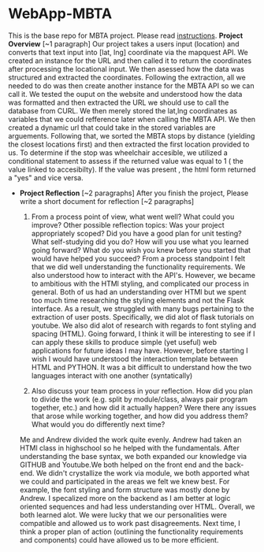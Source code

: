 # WebApp-MBTA
 This is the base repo for MBTA project. Please read [instructions](instructions.md). 
**Project Overview** [~1 paragraph]
Our project takes a users input (location) and converts that text input into [lat, lng] coordinate via the mapquest API. We created an instance for the URL and then called it to return the coordinates after processing the locational input. We then asessed how the data was structured and extracted the coordinates. Following the extraction, all we needed to do was then create another instance for the MBTA API so we can call it. We tested the ouput on the website and understood how the data was formatted and then extracted the URL we should use to call the database from CURL. We then merely stored the lat,lng coordinates as variables that we could refference later when calling the MBTA API. We then created a dynamic url that could take in the stored variables are arguements. Following that, we sorted the MBTA stops by distance (yielding the closest locations first) and then extracted the first location provided to us. To determine if the stop was wheelchair accesible, we utilized a conditional statement to assess if the returned value was equal to 1 ( the value linked to accesibilty). If the value was present , the html form returned a "yes" and vice versa.








- **Project Reflection** [~2 paragraphs]
After you finish the project, Please write a short document for reflection [~2 paragraphs]

  1. From a process point of view, what went well? What could you improve? Other possible reflection topics: Was your project appropriately scoped? Did you have a good plan for unit testing? What self-studying did you do? How will you use what you learned going forward? What do you wish you knew before you started that would have helped you succeed?
    From a process standpoint I felt that we did well understanding the functionality requirements. We also understood how to interact with the API's. However, we became to ambitious with the HTMl styling, and complicated our process in general. Both of us had an understanding over HTMl but we spent too much time researching the styling elements and not the Flask interface. As a result, we struggled with many bugs pertaining to the extraction of user posts. Specifically, we did alot of flask tutorials on youtube. We also did alot of research with regards to font styling and spacing (HTML). Going forward, I think it will be interesting to see if I can apply these skills to produce simple (yet useful) web applications for future ideas I may have. However, before starting I wish I would have understood the interaction template between HTML and PYTHON. It was a bit difficult to understand how the two languages interact with one another (syntatically)


  2. Also discuss your team process in your reflection. How did you plan to divide the work (e.g. split by module/class, always pair program together, etc.) and how did it actually happen? Were there any issues that arose while working together, and how did you address them? What would you do differently next time?

    Me and Andrew divided the work quite evenly. Andrew had taken an HTMl class in highschool so he helped with the fundamentals. After understanding the base syntax, we both expanded our knowledge via GITHUB and Youtube.We both helped on the front end and the back-end. We didn't crystallize the work via module, we both apported what we could and participated in the areas we felt we knew best. For example, the font styling and form structure was mostly done by Andrew. I specalized more on the backend as I am better at logic oriented sequences and had less understanding over HTML. Overall, we both learned alot. We were lucky that we our personalities were compatible and allowed us to work past disagreements. Next time, I think a proper plan of action (outlining the functionality requirements and components) could have allowed us to be more efficient. 
